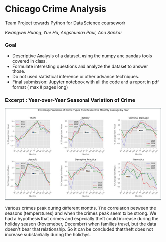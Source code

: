 # Chicago Crime Analysis
Team Project towards Python for Data Science coursework

*Kwangwei Huang, Yue Hu, Angshuman Paul, Anu Sankar*

### Goal 

- Descriptive Analysis of a dataset, using the numpy and pandas tools covered in class.
- Formulate interesting questions and analyze the dataset to answer those.  
- Do not used statistical inference or other advance techniques.
- Final submission: Jupyter notebook with all the code and a report in pdf format ( max 8 pages long)

### Excerpt : Year-over-Year Seasonal Variation of Crime 

 ![Alt text](crime_seasonal_variation.PNG) 
 <br> </br>
 Various crimes peak during different months.  The correlation between the seasons (temperatures) and when the crimes peak seem to be strong.  We had a hypothesis that crimes and especially theft could increase during the holiday season (Novemeber, December) when families travel, but the data doesn't bear that relationship.   So it can be concluded that theft does not increase substantially during the holidays.
 
